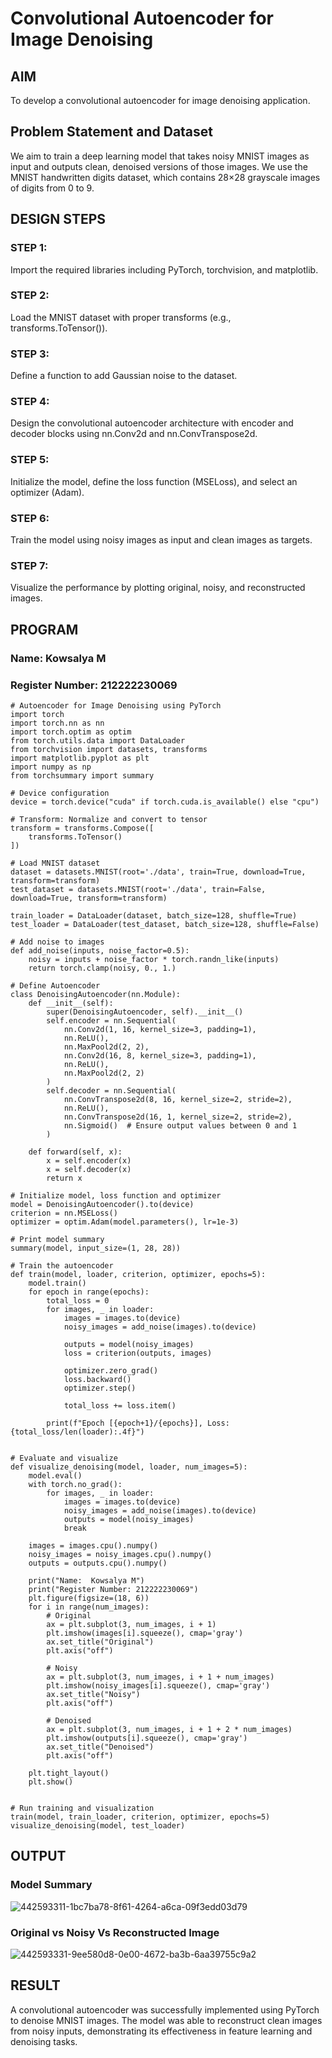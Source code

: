 # Convolutional Autoencoder for Image Denoising

## AIM
To develop a convolutional autoencoder for image denoising application.

## Problem Statement and Dataset
We aim to train a deep learning model that takes noisy MNIST images as input and outputs clean, denoised versions of those images. We use the MNIST handwritten digits dataset, which contains 28×28 grayscale images of digits from 0 to 9.

## DESIGN STEPS
### STEP 1:

Import the required libraries including PyTorch, torchvision, and matplotlib.
### STEP 2:

Load the MNIST dataset with proper transforms (e.g., transforms.ToTensor()).
### STEP 3:

Define a function to add Gaussian noise to the dataset.
### STEP 4:

Design the convolutional autoencoder architecture with encoder and decoder blocks using nn.Conv2d and nn.ConvTranspose2d.
### STEP 5:

Initialize the model, define the loss function (MSELoss), and select an optimizer (Adam).
### STEP 6:
Train the model using noisy images as input and clean images as targets.

### STEP 7:
Visualize the performance by plotting original, noisy, and reconstructed images.

## PROGRAM
### Name: Kowsalya M
### Register Number: 212222230069
```
# Autoencoder for Image Denoising using PyTorch
import torch
import torch.nn as nn
import torch.optim as optim
from torch.utils.data import DataLoader
from torchvision import datasets, transforms
import matplotlib.pyplot as plt
import numpy as np
from torchsummary import summary

# Device configuration
device = torch.device("cuda" if torch.cuda.is_available() else "cpu")

# Transform: Normalize and convert to tensor
transform = transforms.Compose([
    transforms.ToTensor()
])

# Load MNIST dataset
dataset = datasets.MNIST(root='./data', train=True, download=True, transform=transform)
test_dataset = datasets.MNIST(root='./data', train=False, download=True, transform=transform)

train_loader = DataLoader(dataset, batch_size=128, shuffle=True)
test_loader = DataLoader(test_dataset, batch_size=128, shuffle=False)

# Add noise to images
def add_noise(inputs, noise_factor=0.5):
    noisy = inputs + noise_factor * torch.randn_like(inputs)
    return torch.clamp(noisy, 0., 1.)

# Define Autoencoder
class DenoisingAutoencoder(nn.Module):
    def __init__(self):
        super(DenoisingAutoencoder, self).__init__()
        self.encoder = nn.Sequential(
            nn.Conv2d(1, 16, kernel_size=3, padding=1), 
            nn.ReLU(),
            nn.MaxPool2d(2, 2), 
            nn.Conv2d(16, 8, kernel_size=3, padding=1), 
            nn.ReLU(),
            nn.MaxPool2d(2, 2)  
        )
        self.decoder = nn.Sequential(
            nn.ConvTranspose2d(8, 16, kernel_size=2, stride=2), 
            nn.ReLU(),
            nn.ConvTranspose2d(16, 1, kernel_size=2, stride=2), 
            nn.Sigmoid()  # Ensure output values between 0 and 1
        )

    def forward(self, x):
        x = self.encoder(x)
        x = self.decoder(x)
        return x

# Initialize model, loss function and optimizer
model = DenoisingAutoencoder().to(device)
criterion = nn.MSELoss()
optimizer = optim.Adam(model.parameters(), lr=1e-3)

# Print model summary
summary(model, input_size=(1, 28, 28))

# Train the autoencoder
def train(model, loader, criterion, optimizer, epochs=5):
    model.train()
    for epoch in range(epochs):
        total_loss = 0
        for images, _ in loader:
            images = images.to(device)
            noisy_images = add_noise(images).to(device)

            outputs = model(noisy_images)
            loss = criterion(outputs, images)

            optimizer.zero_grad()
            loss.backward()
            optimizer.step()

            total_loss += loss.item()

        print(f"Epoch [{epoch+1}/{epochs}], Loss: {total_loss/len(loader):.4f}")


# Evaluate and visualize
def visualize_denoising(model, loader, num_images=5):
    model.eval()
    with torch.no_grad():
        for images, _ in loader:
            images = images.to(device)
            noisy_images = add_noise(images).to(device)
            outputs = model(noisy_images)
            break

    images = images.cpu().numpy()
    noisy_images = noisy_images.cpu().numpy()
    outputs = outputs.cpu().numpy()

    print("Name:  Kowsalya M")
    print("Register Number: 212222230069")
    plt.figure(figsize=(18, 6))
    for i in range(num_images):
        # Original
        ax = plt.subplot(3, num_images, i + 1)
        plt.imshow(images[i].squeeze(), cmap='gray')
        ax.set_title("Original")
        plt.axis("off")

        # Noisy
        ax = plt.subplot(3, num_images, i + 1 + num_images)
        plt.imshow(noisy_images[i].squeeze(), cmap='gray')
        ax.set_title("Noisy")
        plt.axis("off")

        # Denoised
        ax = plt.subplot(3, num_images, i + 1 + 2 * num_images)
        plt.imshow(outputs[i].squeeze(), cmap='gray')
        ax.set_title("Denoised")
        plt.axis("off")

    plt.tight_layout()
    plt.show()


# Run training and visualization
train(model, train_loader, criterion, optimizer, epochs=5)
visualize_denoising(model, test_loader)
```
## OUTPUT
### Model Summary
![442593311-1bc7ba78-8f61-4264-a6ca-09f3edd03d79](https://github.com/user-attachments/assets/1b469377-984a-4136-98d7-361f7e6da8ca)

### Original vs Noisy Vs Reconstructed Image

![442593331-9ee580d8-0e00-4672-ba3b-6aa39755c9a2](https://github.com/user-attachments/assets/f59c1544-a8dd-4910-87a2-a7412bacc682)

## RESULT
A convolutional autoencoder was successfully implemented using PyTorch to denoise MNIST images. The model was able to reconstruct clean images from noisy inputs, demonstrating its effectiveness in feature learning and denoising tasks.
